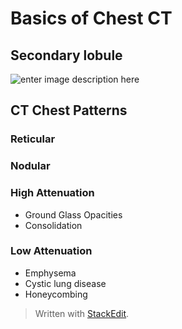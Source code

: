 # Basics of Chest CT
## Secondary lobule

![enter image description here](https://images.radiopaedia.org/images/335613/683689b399c8f6da29db25206ffb12_jumbo.jpeg)
## CT Chest Patterns
### Reticular

### Nodular

### High Attenuation
- Ground Glass Opacities
- Consolidation

### Low Attenuation
- Emphysema
- Cystic lung disease
- Honeycombing

> Written with [StackEdit](https://stackedit.io/).
<!--stackedit_data:
eyJoaXN0b3J5IjpbMTE2NjUzNTU5MSw0NDM4Njk1MjVdfQ==
-->